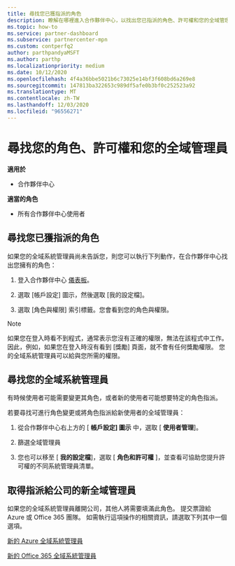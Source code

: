 ```yaml
---
title: 尋找您已獲指派的角色
description: 瞭解在哪裡進入合作夥伴中心，以找出您已指派的角色、許可權和您的全域管理員。
ms.topic: how-to
ms.service: partner-dashboard
ms.subservice: partnercenter-mpn
ms.custom: contperfq2
author: parthpandyaMSFT
ms.author: parthp
ms.localizationpriority: medium
ms.date: 10/12/2020
ms.openlocfilehash: 4f4a36bbe5021b6c73025e14bf3f608bd6a269e8
ms.sourcegitcommit: 147813ba322653c989df5afe0b3bf0c252523a92
ms.translationtype: MT
ms.contentlocale: zh-TW
ms.lasthandoff: 12/03/2020
ms.locfileid: "96556271"
---
```

# <a name="find-your-role-your-permissions-and-your-global-admin"></a>尋找您的角色、許可權和您的全域管理員

**適用於**
- 合作夥伴中心

**適當的角色**

- 所有合作夥伴中心使用者

## <a name="find-the-role-youve-been-assigned"></a>尋找您已獲指派的角色

如果您的全域系統管理員尚未告訴您，則您可以執行下列動作，在合作夥伴中心找出您擁有的角色：

1. 登入合作夥伴中心 [儀表板](https://partner.microsoft.com/dashboard/home)。

1. 選取 [帳戶設定] 圖示，然後選取 [我的設定檔]。
 
1. 選取 [角色與權限] 索引標籤。您會看到您的角色與權限。
 
>[!Note]
>如果您在登入時看不到程式，通常表示您沒有正確的權限，無法在該程式中工作。 因此，例如，如果您在登入時沒有看到 [獎勵] 頁面，就不會有任何獎勵權限。 您的全域系統管理員可以給與您所需的權限。

## <a name="find-your-global-admin"></a>尋找您的全域系統管理員

有時候使用者可能需要變更其角色，或者新的使用者可能想要特定的角色指派。

若要尋找可進行角色變更或將角色指派給新使用者的全域管理員： 

1. 從合作夥伴中心右上方的 [ **帳戶設定] 圖示** 中，選取 [ **使用者管理**]。

1. 篩選全域管理員

1. 您也可以移至 [ **我的設定檔**]，選取 [ **角色和許可權** ]，並查看可協助您提升許可權的不同系統管理員清單。 


## <a name="get-a-new-global-admin-assigned-to-your-company"></a>取得指派給公司的新全域管理員

如果您的全域系統管理員離開公司，其他人將需要填滿此角色。 提交票證給 Azure 或 Office 365 團隊。 如需執行這項操作的相關資訊，請選取下列其中一個選項。

[新的 Azure 全域系統管理員](https://support.microsoft.com/help/4505981/what-to-do-if-the-only-admin-for-your-mpn-program-has-left-the-company)

[新的 Office 365 全域系統管理員](https://admin.microsoft.com/)

